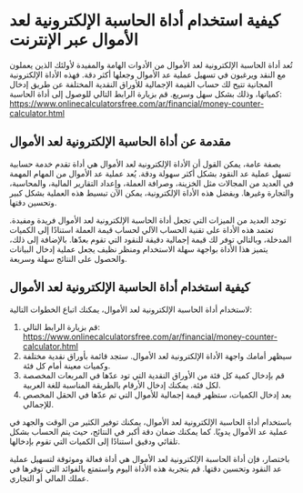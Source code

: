 كيفية استخدام أداة الحاسبة الإلكترونية لعد الأموال عبر الإنترنت
===============================================================

تُعد أداة الحاسبة الإلكترونية لعد الأموال من الأدوات الهامة والمفيدة لأولئك الذين يعملون مع النقد ويرغبون في تسهيل عملية عد الأموال وجعلها أكثر دقة. فهذه الأداة الإلكترونية المجانية تتيح لك حساب القيمة الإجمالية للأوراق النقدية المختلفة عن طريق إدخال كمياتها، وذلك بشكل سهل وسريع. قم بزيارة الرابط التالي للوصول إلى أداة الحاسبة: <https://www.onlinecalculatorsfree.com/ar/financial/money-counter-calculator.html>

مقدمة عن أداة الحاسبة الإلكترونية لعد الأموال
---------------------------------------------

بصفة عامة، يمكن القول أن الأداة الإلكترونية لعد الأموال هي أداة تقدم خدمة حسابية تسهل عملية عد النقود بشكل أكثر سهولة ودقة. يُعد عملية عد الأموال من المهام المهمة في العديد من المجالات مثل الخزينة، وصرافة العملة، وإعداد التقارير المالية، والمحاسبة، والتجارة وغيرها. وبفضل هذه الأداة الإلكترونية، يمكن الآن تبسيط هذه العملية بشكل كبير وتحسين دقتها.

توجد العديد من الميزات التي تجعل أداة الحاسبة الإلكترونية لعد الأموال فريدة ومفيدة. تعتمد هذه الأداة على تقنية الحساب الآلي لحساب قيمة العملة استنادًا إلى الكميات المدخلة، وبالتالي توفر لك قيمة إجمالية دقيقة للنقود التي تقوم بعدّها. بالإضافة إلى ذلك، يتميز هذا الأداة بواجهة سهلة الاستخدام ومنظر نظيف يجعل عملية إدخال البيانات والحصول على النتائج سهلة وسريعة.

كيفية استخدام أداة الحاسبة الإلكترونية لعد الأموال
--------------------------------------------------

لاستخدام أداة الحاسبة الإلكترونية لعد الأموال، يمكنك اتباع الخطوات التالية:

1. قم بزيارة الرابط التالي: <https://www.onlinecalculatorsfree.com/ar/financial/money-counter-calculator.html>
2. سيظهر أمامك واجهة الأداة الإلكترونية لعد الأموال. ستجد قائمة بأوراق نقدية مختلفة وكميات معينة أمام كل فئة.
3. قم بإدخال كمية كل فئة من الأوراق النقدية التي تود عدّها في المربعات المخصصة لكل فئة. يمكنك إدخال الأرقام بالطريقة المناسبة للغة العربية.
4. بعد إدخال الكميات، ستظهر قيمة إجمالية للأموال التي تم عدّها في الحقل المخصص للإجمالي.

باستخدام أداة الحاسبة الإلكترونية لعد الأموال، يمكنك توفير الكثير من الوقت والجهد في عملية عد الأموال يدويًا. كما يمكنك ضمان دقة أكبر في النتائج، حيث يتم الحساب بشكل تلقائي ودقيق استنادًا إلى الكميات التي تقوم بإدخالها.

باختصار، فإن أداة الحاسبة الإلكترونية لعد الأموال هي أداة فعالة وموثوقة لتسهيل عملية عد النقود وتحسين دقتها. قم بتجربة هذه الأداة اليوم واستمتع بالفوائد التي توفرها في عملك المالي أو التجاري.